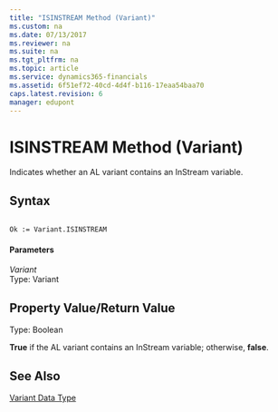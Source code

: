 ```yaml
---
title: "ISINSTREAM Method (Variant)"
ms.custom: na
ms.date: 07/13/2017
ms.reviewer: na
ms.suite: na
ms.tgt_pltfrm: na
ms.topic: article
ms.service: dynamics365-financials
ms.assetid: 6f51ef72-40cd-4d4f-b116-17eaa54baa70
caps.latest.revision: 6
manager: edupont
---
```


 

# ISINSTREAM Method (Variant)
Indicates whether an AL variant contains an InStream variable.  
  
## Syntax  
  
```  
  
Ok := Variant.ISINSTREAM  
```  
  
#### Parameters  
 *Variant*  
 Type: Variant  
  
## Property Value/Return Value  
 Type: Boolean  
  
 **True** if the AL variant contains an InStream variable; otherwise, **false**.  
  
## See Also  
 [Variant Data Type](../datatypes/devenv-Variant-Data-Type.md)
